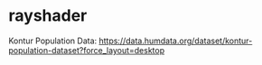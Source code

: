 # rayshader

Kontur Population Data: https://data.humdata.org/dataset/kontur-population-dataset?force_layout=desktop
